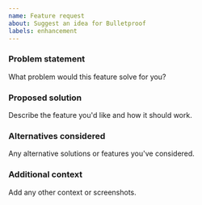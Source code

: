 ```yaml
---
name: Feature request
about: Suggest an idea for Bulletproof
labels: enhancement
---
```


### Problem statement
What problem would this feature solve for you?

### Proposed solution
Describe the feature you'd like and how it should work.

### Alternatives considered
Any alternative solutions or features you've considered.

### Additional context
Add any other context or screenshots.

